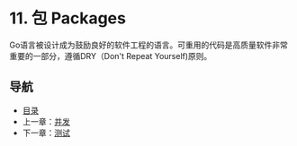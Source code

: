 # 11. 包 Packages

Go语言被设计成为鼓励良好的软件工程的语言。可重用的代码是高质量软件非常重要的一部分，遵循DRY（Don't Repeat Yourself)原则。

## 导航
* [目录](00.md)
* 上一章：[并发](10.md)
* 下一章：[测试](12.md)